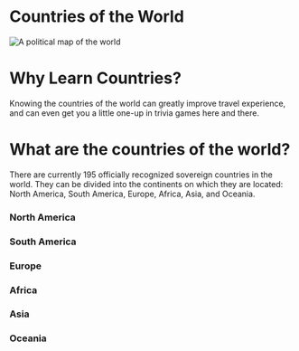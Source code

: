 # Countries of the World
<body>
  <img src="https://st2.depositphotos.com/5183619/8215/v/450/depositphotos_82150620-stock-illustration-world-map-illustration.jpg" alt="A political map of the world">
  <h1>Why Learn Countries?</h1>
  <div>
    <p>Knowing the countries of the world can greatly improve travel experience, and can even get you a little one-up in trivia games here and there.</p>
  </div>
  <h1>What are the countries of the world?</h1>
  <div>
    <p>There are currently 195 officially recognized sovereign countries in the world. They can be divided into the continents on which they are located: North America, South America, Europe, Africa, Asia, and Oceania.</p>
    <h3>North America</h3> 
    <h3>South America</h3>
    <h3>Europe</h3>
    <h3>Africa</h3>
    <h3>Asia</h3>
    <h3>Oceania</h3>
  </div>
</body>
